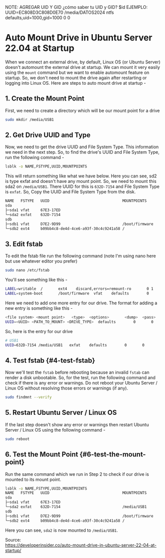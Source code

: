 NOTE: AGREGAR UID Y GID
¿cómo saber tu UID y GID? 
$id
EJEMPLO:
UUID=EC808D3C808D0E70 /media/DATOS2024 ntfs defaults,uid=1000,gid=1000 0 0

 
# Auto Mount Drive in Ubuntu Server 22.04 at Startup 

When we connect an external drive, by default, Linux OS (or Ubuntu
Server) doesn\'t automount the external drive at startup. We can mount
it very easily using the `mount` command but we want to enable automount
feature on startup. So, we don\'t need to mount the drive again after
restarting or logging into Linux OS. Here are steps to auto mount drive
at startup -

## 1. Create the Mount Point 

First, we need to create a directory which will be our mount point for a
drive

```bash
sudo mkdir /media/USB1
```

## 2. Get Drive UUID and Type

Now, we need to get the drive UUID and File System Type. This
information we need in the next step. So, to find the drive\'s UUID and
File System Type, run the following command -

```bash
lsblk -o NAME,FSTYPE,UUID,MOUNTPOINTS
```

This will return something like what we have below. Here you can see,
sd2 is type exfat and doesn\'t have any mount point. So, we need to
mount this sda2 on `/media/USB1`. There UUID for this is `632D-7154` and
File System Type is `exfat`. So, Copy the UUID and File System Type from
the disk.

```bash
NAME   FSTYPE   UUID                                 MOUNTPOINTS
sda                                                  
├─sda1 vfat     67E3-17ED                            
└─sda2 exfat    632D-7154
sdb                                                  
├─sdb1 vfat     D7E2-9D99                            /boot/firmware
└─sdb2 ext4     b09bb4c8-de4d-4ce6-a93f-30c4c9241a58 /
```

## 3. Edit fstab 

To edit the fstab file run the following command (note I\'m using nano
here but use whatever editor you prefer)

```bash
sudo nano /etc/fstab
```

You\'ll see something like this -

```bash
LABEL=writable  /       ext4    discard,errors=remount-ro       0 1
LABEL=system-boot       /boot/firmware  vfat    defaults        0       1
```

Here we need to add one more entry for our drive. The format for adding
a new entry is something like this -

```bash
<file system> <mount point>   <type>  <options>       <dump>  <pass>
UUID=<UUID> <PATH_TO_MOUNT> <DRIVE_TYPE>  defaults        0       0
```

So, here is the entry for our drive

```bash
# USB1
UUID=632D-7154 /media/USB1   exfat    defaults        0       0
```

## 4. Test fstab {#4-test-fstab}

Now we\'ll test the `fstab` before rebooting because an invalid `fstab`
can render a disk unbootable. So, for the test, run the following
command and check if there is any error or warnings. Do not reboot your
Ubuntu Server / Linux OS without resolving those errors or warnings (if
any).

```bash
sudo findmnt --verify
```

## 5. Restart Ubuntu Server / Linux OS 

If the last step doesn't show any error or warnings then restart Ubuntu
Server / Linux OS using the following command -

```bash
sudo reboot
```

## 6. Test the Mount Point {#6-test-the-mount-point}

Run the same command which we run in Step 2 to check if our drive is
mounted to its mount point.

```bash
lsblk -o NAME,FSTYPE,UUID,MOUNTPOINTS
NAME   FSTYPE   UUID                                 MOUNTPOINTS
sda                                                  
├─sda1 vfat     67E3-17ED                            
└─sda2 exfat    632D-7154                            /media/USB1
sdb                                                  
├─sdb1 vfat     D7E2-9D99                            /boot/firmware
└─sdb2 ext4     b09bb4c8-de4d-4ce6-a93f-30c4c9241a58 /
```

Here you can see, `sda2` is now mounted to `/media/USB1`.



Source:\
<https://developerinsider.co/auto-mount-drive-in-ubuntu-server-22-04-at-startup/>
